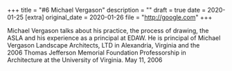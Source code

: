 +++
title = "#6 Michael Vergason"
description = ""
draft = true
date = 2020-01-25
[extra]
original_date = 2020-01-26
file = "http://google.com"
+++

Michael Vergason talks about his practice, the process of drawing, the ASLA and his experience as a principal at EDAW. He is principal of Michael Vergason Landscape Architects, LTD in Alexandria, Virginia and the 2006 Thomas Jefferson Memorial Foundation Professorship in Architecture at the University of Virginia. May 11, 2006
